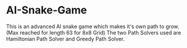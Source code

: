 # AI-Snake-Game
This is an advanced AI snake game which makes it's own path to grow. (Max reached for length 63 for 8x8 Grid)
The two Path Solvers used are Hamiltonian Path Solver and Greedy Path Solver.
